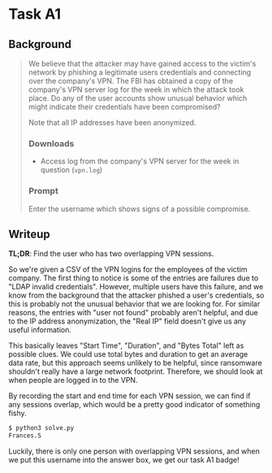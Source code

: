 # Task A1

## Background
> We believe that the attacker may have gained access to the victim's network by phishing a legitimate users credentials and connecting over the company's VPN. The FBI has obtained a copy of the company's VPN server log for the week in which the attack took place. Do any of the user accounts show unusual behavior which might indicate their credentials have been compromised?
>
> Note that all IP addresses have been anonymized. 
>
> ### Downloads
> - Access log from the company's VPN server for the week in question (`vpn.log`)
> ### Prompt
> Enter the username which shows signs of a possible compromise.

## Writeup
**TL;DR**: Find the user who has two overlapping VPN sessions.

So we're given a CSV of the VPN logins for the employees of the victim company. The first thing to notice is some of the entries are failures due to "LDAP invalid credentials". However, multiple users have this failure, and we know from the background that the attacker phished a user's credentials, so this is probably not the unusual behavior that we are looking for. For similar reasons, the entries with "user not found" probably aren't helpful, and due to the IP address anonymization, the "Real IP" field doesn't give us any useful information.

This basically leaves "Start Time", "Duration", and "Bytes Total" left as possible clues. We could use total bytes and duration to get an average data rate, but this approach seems unlikely to be helpful, since ransomware shouldn't really have a large network footprint. Therefore, we should look at when people are logged in to the VPN.

By recording the start and end time for each VPN session, we can find if any sessions overlap, which would be a pretty good indicator of something fishy.
```bash
$ python3 solve.py
Frances.S
```

Luckily, there is only one person with overlapping VPN sessions, and when we put this username into the answer box, we get our task A1 badge!